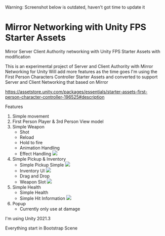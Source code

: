 Warning: Screenshot below is outdated, haven't got time to update it

# Mirror Networking with Unity FPS Starter Assets
Mirror Server Client Authority networking with Unity FPS Starter Assets with modification

This is an experimental project of Server and Client Authority with Mirror Networking for Unity
Will add more features as the time goes
I'm using the First Person Characters Controller Starter Assets and converted to support Server and Client Networking that based on Mirror

https://assetstore.unity.com/packages/essentials/starter-assets-first-person-character-controller-196525#description

Features
1. Simple movement
2. First Person Player & 3rd Person View model
3. Simple Weapon
    - Shot
    - Reload
    - Hold to fire
    - Animation Handling
    - Effect Handling
![](https://github.com/walaoRIKI/MirrorUnityFPS/blob/main/Readme/Shot%20Reload.gif)
4. Simple Pickup & Inventory
    - Simple Pickup Simple 
![](https://github.com/walaoRIKI/MirrorUnityFPS/blob/main/Readme/InventoryPickup.gif)
    - Inventory UI 
![](https://github.com/walaoRIKI/MirrorUnityFPS/blob/main/Readme/InventoryOpenClose.gif)
    - Drag and Drop
    - Weapon Slot
![](https://github.com/walaoRIKI/MirrorUnityFPS/blob/main/Readme/InventorySwapDrop.gif)
5. Simple Health
    - Simple Health
    - Simple Hit Information
![](https://github.com/walaoRIKI/MirrorUnityFPS/blob/main/Readme/Kill.gif)
6. Popup
    - Currently only use at damage

I'm using Unity 2021.3

Everything start in Bootstrap Scene
